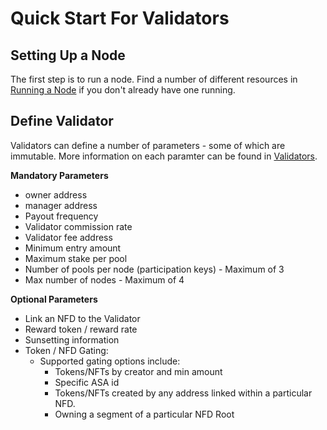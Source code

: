 # Quick Start For Validators

## Setting Up a Node

The first step is to run a node. Find a number of different resources in [Running a Node](../resources/running-a-node.md) if you don't already have one running.



## Define Validator

Validators can define a number of parameters - some of which are immutable. More information on each paramter can be found in [Validators](../core-concepts/validators.md).

**Mandatory Parameters**

* owner address
* manager address
* Payout frequency
* Validator commission rate
* Validator fee address
* Minimum entry amount
* Maximum stake per pool
* Number of pools per node (participation keys) - Maximum of 3
* Max number of nodes - Maximum of 4

**Optional Parameters**

* Link an NFD to the Validator&#x20;
* Reward token / reward rate
* Sunsetting information
* Token / NFD Gating:&#x20;
  * Supported gating options include:
    * Tokens/NFTs by creator and min amount
    * Specific ASA id
    * Tokens/NFTs created by any address linked within a particular NFD.
    * Owning a segment of a particular NFD Root

